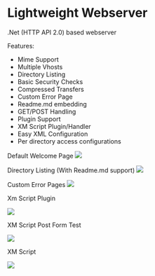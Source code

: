 # Lightweight Webserver
.Net (HTTP API 2.0) based webserver


Features:
- Mime Support
- Multiple Vhosts
- Directory Listing
- Basic Security Checks
- Compressed Transfers
- Custom Error Page
- Readme.md embedding
- GET/POST Handling
- Plugin Support
- XM Script Plugin/Handler
- Easy XML Configuration
- Per directory access configurations


Default Welcome Page
![](https://i.imgur.com/uxMUp3Q.png)

Directory Listing (With Readme.md support)
![](https://i.imgur.com/LCZXOjN.png)

Custom Error Pages
![](https://i.imgur.com/8EHfbUo.png)

Xm Script Plugin

![](https://i.imgur.com/JcDH94p.png)

XM Script Post Form Test

![](https://i.imgur.com/tfqfPui.png)

XM Script

![](https://i.imgur.com/BMayqkS.png)
